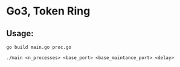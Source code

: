 # Go3, Token Ring

## Usage:

`go build main.go proc.go`

`./main <n_processes> <base_port> <base_maintance_port> <delay>`

